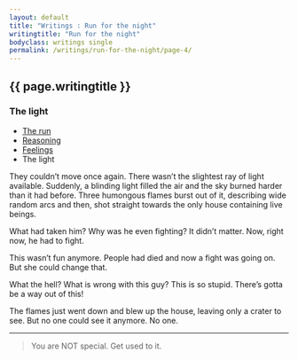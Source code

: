 ```yaml
---
layout: default
title: "Writings : Run for the night"
writingtitle: "Run for the night"
bodyclass: writings single
permalink: /writings/run-for-the-night/page-4/
---
```


## {{ page.writingtitle }} ##

### The light ###

<aside>
    <ul>
        <li><a href="/writings/run-for-the-night/">The run</a></li>
        <li><a href="/writings/run-for-the-night/page-2/">Reasoning</a></li>
        <li><a href="/writings/run-for-the-night/page-3/">Feelings</a></li>
        <li>The light</li>
    </ul>
</aside>

They couldn’t move once again. There wasn’t the slightest ray of light
available. Suddenly, a blinding light filled the air and the sky burned harder
than it had before. Three humongous flames burst out of it, describing wide
random arcs and then, shot straight towards the only house containing live
beings.

What had taken him? Why was he even fighting? It didn’t matter. Now, right
now, he had to fight.

This wasn’t fun anymore. People had died and now a fight was going on. But
she could change that.

What the hell? What is wrong with this guy? This is so stupid. There’s gotta
be a way out of this!

The flames just went down and blew up the house, leaving only a crater to
see. But no one could see it anymore. No one.

<hr>

> You are NOT special. Get used to it.
